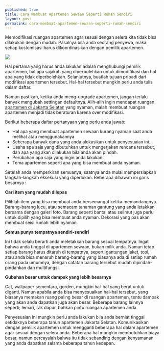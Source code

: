```yaml
---
published: true
title: Cara Membuat Apartemen Sewaan Seperti Rumah Sendiri
layout: post
permalink: cara-membuat-apartemen-sewaan-seperti-rumah-sendiri
---
```

Memodifikasi ruangan apartemen agar sesuai dengan selera kita tidak bisa dilakukan dengan mudah. Pasalnya bila anda seorang penyewa, maka setiap kustomisasi harus dikoordinasikan dengan pemilik apartemen. 

<img src="https://cnet4.cbsistatic.com/hub/i/2016/11/01/a1fc4cb6-c602-48f8-be1f-1bb2a6fb7279/urbanhomev3.jpg" />

Hal pertama yang harus anda lakukan adalah menghubungi pemilik apartemen, hal apa sajakah yang diperbolehkan untuk dimodifikasi dan hal apa yang tidak diperbolehkan. Selanjutnya, buatlah tujuan pribadi dari modifikasi apartemen tersebut. Hal-hal tersebut mungkin perlu anda tulis dalam daftar. 

Namun pastikan, ketika anda meng-upgrade apartemen, jangan terlalu banyak mengubah settingan defaultnya. Alih-alih ingin mendapat ruangan <a href="http://casagranderesidence.co.id">apartemen di Jakarta Selatan</a> yang nyaman, malah membuat ruangan apartemen menjadi tidak beraturan karena over modifikasi. 

Berikut beberapa daftar pertanyaan yang perlu anda jawab:
<ul>
<li>Hal apa yang membuat apartemen sewaan kurang nyaman saat anda melihat atau menggunakannya</li>
<li>Seberapa banyak dana yang anda alokasikan untuk penyesuaian ini.</li>
<li>Usaha apa saja yang dibutuhkan untuk mengerjakan rencana tersebut, dan apa yang akan dilakukan bila anda akan pindah. </li>
<li>Perubahan apa saja yang ingin anda lakukan.</li>
<li>Tema apartemen seperti apa yang bisa membuat anda nyaman.</li> </ul>

Setelah anda memperkiran semuanya, saatnya anda mulai mempersiapkan langkah-langkah eksekusi yang diperlukan. Beberapa dibawah ini garis besarnya :

<strong>Cari item yang mudah dilepas</strong>

Pilihlah item yang bisa membuat anda bersemangat ketika memandangnya. Barang-barang lucu, atau semacam tanaman gantung yang anda letakkan bersama dengan galeri foto. Barang seperti bantal atau selimut juga perlu untuk dipilih yang bisa membuat anda nyaman. Dekorasi yang pas akan membuat seisi rumah lebih nyaman. 

<strong>Semua punya tempatnya sendiri-sendiri</strong>

Ini tidak selalu berarti anda meletakkan barang sesuai tempatnya. Ingat bahwa anda tinggal di apartemen sewaan, bukan milik anda. Namun tetap setiap barang harus ditaruh di tempatnya, seperti gantungan jaket, topi, atau anda bisa menaruh barang-barang yang biasanya ada di setiap rumah orang pada umumnya, dengan catatan barang tersebut mudah dipindah-pindahkan dan multifungsi. 

<strong>Gubahan besar untuk dampak yang lebih besarnya</strong>

Cat, wallpaper sementara, gorden, mungkin hal-hal yang berat untuk diganti. Namun apabila anda bisa menyesuaikan hal-hal tersebut, yang biasanya memakan ruang paling besar di ruangan apartemen, tentu dampak yang akan anda dapatkan juga akan besar. Beberapa barang lainnya seperti; lemari, rak dapur, bahkan pintu ruangan apartemen anda. 

Penyesuaian ini mungkin perlu anda lakukan bila anda berniat tinggal setidaknya beberapa tahun apartemen Jakarta Selatan. Komunikasikan dengan pemilik apartemen untuk mengganti beberapa hal dalam apartemen agar sesuai dengan selera anda. Beberapa hal mungkin membutuhkan biaya besar, namun percayalah bahwa itu tidak sebanding dengan kenyamanan yang anda dapatkan selama beberapa tahun kedepan. 
